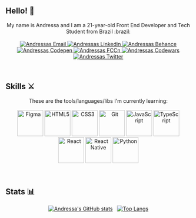 ## Hello! :wave:
<p align="center">
  My name is Andressa and I am a 21-year-old Front End Developer and Tech Student from Brazil :brazil:
  <br><br>
  <a href="mailto:andressajucoski@gmail.com">
        <img 
            alt="Andressas Email" 
            src="https://img.shields.io/badge/andressajucoski@gmail.com-%23c14438?logo=gmail&logoColor=white">
  </a>
  <a href="https://www.linkedin.com/in/ndressaa/">
        <img 
            alt="Andressas Linkedin" 
            src="https://img.shields.io/badge/-LinkedIn-%230077b5?logo=linkedin">
  </a>
  <a href="https://www.behance.net/ndressaa">
        <img 
            alt="Andressas Behance" 
            src="https://img.shields.io/badge/-Behance-%231769FF?logo=Behance">
  </a>
  <a href="https://codepen.io/ndressaa">
        <img 
            alt="Andressas Codepen" 
            src="https://img.shields.io/badge/CodePen-%23000000?logo=CodePen">
  </a>
  <a href="https://www.freecodecamp.org/ndressaa">
        <img 
            alt="Andressas FCCn" 
            src="https://img.shields.io/badge/freeCodeCamp-%23000000?logo=freeCodeCamp">
  </a>
  <a href="https://www.codewars.com/users/ndressaa">
        <img 
            alt="Andressas Codewars" 
            src="https://img.shields.io/badge/Codewars-%23B1361E?logo=Codewars">
  </a>
  <a href="https://twitter.com/ndressaa_">
        <img 
            alt="Andressas Twitter" 
            src="https://img.shields.io/badge/-Twitter-%231DA1F2?logo=Twitter&logoColor=white">
  </a>
</p>

<br>

## Skills :crossed_swords:

<p align="center">
  These are the tools/languages/libs I'm currently learning:
  <br><br>
  <img src="https://img.icons8.com/color/2x/figma.png" width="70" alt="Figma">
  <img src="https://img.icons8.com/color/2x/html-5.png" width="70" alt="HTML5">
  <img src="https://img.icons8.com/color/2x/css3.png" width="70" alt="CSS3">
  <img src="https://img.icons8.com/color/2x/git.png" width="70" alt="Git">
  <img src="https://img.icons8.com/color/2x/javascript.png" width="70" alt="JavaScript">
  <img src="https://img.icons8.com/color/2x/typescript.png" width="70" alt="TypeScript">
  <img src="https://img.icons8.com/color/2x/react-native.png" width="70" alt="React">
  <img src="https://img.icons8.com/ios-filled/2x/4a90e2/react-native.png" width="70" alt="React Native">
  <img src="https://img.icons8.com/color/2x/python.png" width="70" alt="Python">
</p>

<br>

## Stats :bar_chart:

<div align="center">
  
  [![Andressa's GitHub stats](https://github-readme-stats.vercel.app/api?username=ndressaa&theme=dark&hide=prs,issues&hide_rank=true&show_icons=true&line_height=30&count_private=true&icon_color=FF00FF)](https://github.com/anuraghazra/github-readme-stats)
  &nbsp;
  [![Top Langs](https://github-readme-stats.vercel.app/api/top-langs/?username=ndressaa&layout=compact&theme=dark)](https://github.com/anuraghazra/github-readme-stats)
  
</div>

